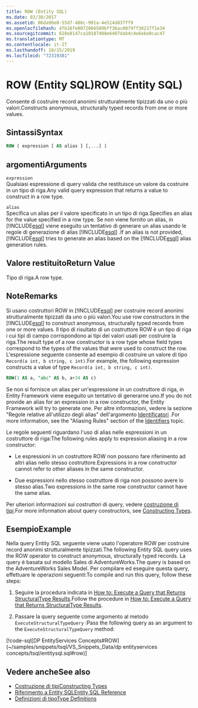 ```yaml
---
title: ROW (Entity SQL)
ms.date: 03/30/2017
ms.assetid: 06da96e8-55d7-486c-991a-4e514d837ff9
ms.openlocfilehash: 4fb16fe0072066580bff36ac0879ff38217f1e34
ms.sourcegitcommit: 628e8147ca10187488e6407dab4c4e6ebe0cac47
ms.translationtype: MT
ms.contentlocale: it-IT
ms.lasthandoff: 10/15/2019
ms.locfileid: "72319381"
---
```

# <a name="row-entity-sql"></a><span data-ttu-id="16f42-102">ROW (Entity SQL)</span><span class="sxs-lookup"><span data-stu-id="16f42-102">ROW (Entity SQL)</span></span>
<span data-ttu-id="16f42-103">Consente di costruire record anonimi strutturalmente tipizzati da uno o più valori.</span><span class="sxs-lookup"><span data-stu-id="16f42-103">Constructs anonymous, structurally typed records from one or more values.</span></span>  
  
## <a name="syntax"></a><span data-ttu-id="16f42-104">Sintassi</span><span class="sxs-lookup"><span data-stu-id="16f42-104">Syntax</span></span>  
  
```sql  
ROW ( expression [ AS alias ] [,...] )  
```  
  
## <a name="arguments"></a><span data-ttu-id="16f42-105">argomenti</span><span class="sxs-lookup"><span data-stu-id="16f42-105">Arguments</span></span>  
 `expression`  
 <span data-ttu-id="16f42-106">Qualsiasi espressione di query valida che restituisce un valore da costruire in un tipo di riga.</span><span class="sxs-lookup"><span data-stu-id="16f42-106">Any valid query expression that returns a value to construct in a row type.</span></span>  
  
 `alias`  
 <span data-ttu-id="16f42-107">Specifica un alias per il valore specificato in un tipo di riga.</span><span class="sxs-lookup"><span data-stu-id="16f42-107">Specifies an alias for the value specified in a row type.</span></span> <span data-ttu-id="16f42-108">Se non viene fornito un alias, in [!INCLUDE[esql](../../../../../../includes/esql-md.md)] viene eseguito un tentativo di generare un alias usando le regole di generazione di alias [!INCLUDE[esql](../../../../../../includes/esql-md.md)] .</span><span class="sxs-lookup"><span data-stu-id="16f42-108">If an alias is not provided, [!INCLUDE[esql](../../../../../../includes/esql-md.md)] tries to generate an alias based on the [!INCLUDE[esql](../../../../../../includes/esql-md.md)] alias generation rules.</span></span>  
  
## <a name="return-value"></a><span data-ttu-id="16f42-109">Valore restituito</span><span class="sxs-lookup"><span data-stu-id="16f42-109">Return Value</span></span>  
 <span data-ttu-id="16f42-110">Tipo di riga.</span><span class="sxs-lookup"><span data-stu-id="16f42-110">A row type.</span></span>  
  
## <a name="remarks"></a><span data-ttu-id="16f42-111">Note</span><span class="sxs-lookup"><span data-stu-id="16f42-111">Remarks</span></span>  
 <span data-ttu-id="16f42-112">Si usano costruttori ROW in [!INCLUDE[esql](../../../../../../includes/esql-md.md)] per costruire record anonimi strutturalmente tipizzati da uno o più valori.</span><span class="sxs-lookup"><span data-stu-id="16f42-112">You use row constructors in the [!INCLUDE[esql](../../../../../../includes/esql-md.md)] to construct anonymous, structurally typed records from one or more values.</span></span> <span data-ttu-id="16f42-113">Il tipo di risultato di un costruttore ROW è un tipo di riga i cui tipi di campo corrispondono ai tipi dei valori usati per costruire la riga.</span><span class="sxs-lookup"><span data-stu-id="16f42-113">The result type of a row constructor is a row type whose field types correspond to the types of the values that were used to construct the row.</span></span> <span data-ttu-id="16f42-114">L'espressione seguente consente ad esempio di costruire un valore di tipo `Record(a int, b string, c int)`.</span><span class="sxs-lookup"><span data-stu-id="16f42-114">For example, the following expression constructs a value of type `Record(a int, b string, c int)`.</span></span>  
  
```sql  
ROW(1 AS a, "abc" AS b, a+34 AS c)  
```  
  
 <span data-ttu-id="16f42-115">Se non si fornisce un alias per un'espressione in un costruttore di riga, in Entity Framework viene eseguito un tentativo di generarne uno.</span><span class="sxs-lookup"><span data-stu-id="16f42-115">If you do not provide an alias for an expression in a row constructor, the Entity Framework will try to generate one.</span></span> <span data-ttu-id="16f42-116">Per altre informazioni, vedere la sezione "Regole relative all'utilizzo degli alias" dell'argomento [Identificatori](identifiers-entity-sql.md) .</span><span class="sxs-lookup"><span data-stu-id="16f42-116">For more information, see the "Aliasing Rules" section of the [Identifiers](identifiers-entity-sql.md) topic.</span></span>  
  
 <span data-ttu-id="16f42-117">Le regole seguenti riguardano l'uso di alias nelle espressioni in un costruttore di riga:</span><span class="sxs-lookup"><span data-stu-id="16f42-117">The following rules apply to expression aliasing in a row constructor:</span></span>  
  
- <span data-ttu-id="16f42-118">Le espressioni in un costruttore ROW non possono fare riferimento ad altri alias nello stesso costruttore.</span><span class="sxs-lookup"><span data-stu-id="16f42-118">Expressions in a row constructor cannot refer to other aliases in the same constructor.</span></span>  
  
- <span data-ttu-id="16f42-119">Due espressioni nello stesso costruttore di riga non possono avere lo stesso alias.</span><span class="sxs-lookup"><span data-stu-id="16f42-119">Two expressions in the same row constructor cannot have the same alias.</span></span>  
  
 <span data-ttu-id="16f42-120">Per ulteriori informazioni sui costruttori di query, vedere [costruzione di tipi](constructing-types-entity-sql.md).</span><span class="sxs-lookup"><span data-stu-id="16f42-120">For more information about query constructors, see [Constructing Types](constructing-types-entity-sql.md).</span></span>  
  
## <a name="example"></a><span data-ttu-id="16f42-121">Esempio</span><span class="sxs-lookup"><span data-stu-id="16f42-121">Example</span></span>  
 <span data-ttu-id="16f42-122">Nella query Entity SQL seguente viene usato l'operatore ROW per costruire record anonimi strutturalmente tipizzati.</span><span class="sxs-lookup"><span data-stu-id="16f42-122">The following Entity SQL query uses the ROW operator to construct anonymous, structurally typed records.</span></span> <span data-ttu-id="16f42-123">La query è basata sul modello Sales di AdventureWorks.</span><span class="sxs-lookup"><span data-stu-id="16f42-123">The query is based on the AdventureWorks Sales Model.</span></span> <span data-ttu-id="16f42-124">Per compilare ed eseguire questa query, effettuare le operazioni seguenti:</span><span class="sxs-lookup"><span data-stu-id="16f42-124">To compile and run this query, follow these steps:</span></span>  
  
1. <span data-ttu-id="16f42-125">Seguire la procedura indicata in [How to: Execute a Query that Returns StructuralType Results](../how-to-execute-a-query-that-returns-structuraltype-results.md).</span><span class="sxs-lookup"><span data-stu-id="16f42-125">Follow the procedure in [How to: Execute a Query that Returns StructuralType Results](../how-to-execute-a-query-that-returns-structuraltype-results.md).</span></span>  
  
2. <span data-ttu-id="16f42-126">Passare la query seguente come argomento al metodo `ExecuteStructuralTypeQuery` :</span><span class="sxs-lookup"><span data-stu-id="16f42-126">Pass the following query as an argument to the `ExecuteStructuralTypeQuery` method:</span></span>  
  
 [!code-sql[DP EntityServices Concepts#ROW](~/samples/snippets/tsql/VS_Snippets_Data/dp entityservices concepts/tsql/entitysql.sql#row)]  
  
## <a name="see-also"></a><span data-ttu-id="16f42-127">Vedere anche</span><span class="sxs-lookup"><span data-stu-id="16f42-127">See also</span></span>

- [<span data-ttu-id="16f42-128">Costruzione di tipi</span><span class="sxs-lookup"><span data-stu-id="16f42-128">Constructing Types</span></span>](constructing-types-entity-sql.md)
- [<span data-ttu-id="16f42-129">Riferimento a Entity SQL</span><span class="sxs-lookup"><span data-stu-id="16f42-129">Entity SQL Reference</span></span>](entity-sql-reference.md)
- [<span data-ttu-id="16f42-130">Definizioni di tipo</span><span class="sxs-lookup"><span data-stu-id="16f42-130">Type Definitions</span></span>](type-definitions-entity-sql.md)
